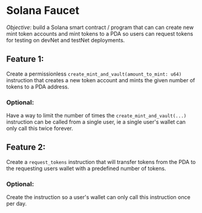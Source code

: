 # Solana Faucet 

*Objective*: build a Solana smart contract / program that can can create new mint token accounts and mint tokens to a PDA so users can request tokens for testing on devNet and testNet deployments. 

## Feature 1:

Create a permissionless `create_mint_and_vault(amount_to_mint: u64)` instruction that creates a new token account and mints the given number of tokens to a PDA address.

### Optional: 

Have a way to limit the number of times the `create_mint_and_vault(...)` instruction can be called from a single user, ie a single user's wallet can only call this twice forever.  

## Feature 2: 

Create a `request_tokens` instruction that will transfer tokens from the PDA to the requesting users wallet with a predefined number of tokens. 

### Optional: 

Create the instruction so a user's wallet can only call this instruction once per day. 

